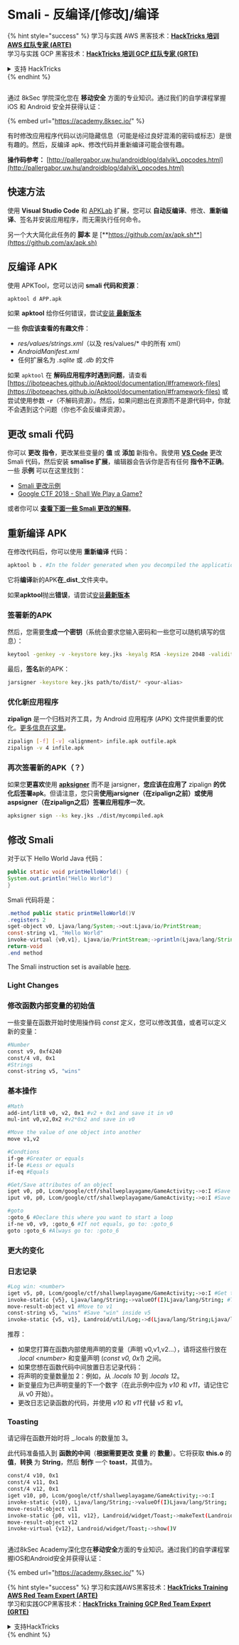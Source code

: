 # Smali - 反编译/\[修改]/编译

{% hint style="success" %}
学习与实践 AWS 黑客技术：<img src="/.gitbook/assets/arte.png" alt="" data-size="line">[**HackTricks 培训 AWS 红队专家 (ARTE)**](https://training.hacktricks.xyz/courses/arte)<img src="/.gitbook/assets/arte.png" alt="" data-size="line">\
学习与实践 GCP 黑客技术：<img src="/.gitbook/assets/grte.png" alt="" data-size="line">[**HackTricks 培训 GCP 红队专家 (GRTE)**<img src="/.gitbook/assets/grte.png" alt="" data-size="line">](https://training.hacktricks.xyz/courses/grte)

<details>

<summary>支持 HackTricks</summary>

* 查看 [**订阅计划**](https://github.com/sponsors/carlospolop)!
* **加入** 💬 [**Discord 群组**](https://discord.gg/hRep4RUj7f) 或 [**Telegram 群组**](https://t.me/peass) 或 **关注** 我们的 **Twitter** 🐦 [**@hacktricks\_live**](https://twitter.com/hacktricks\_live)**.**
* **通过向** [**HackTricks**](https://github.com/carlospolop/hacktricks) 和 [**HackTricks Cloud**](https://github.com/carlospolop/hacktricks-cloud) GitHub 仓库提交 PR 分享黑客技巧。

</details>
{% endhint %}

<figure><img src="/.gitbook/assets/image (2).png" alt=""><figcaption></figcaption></figure>

通过 8kSec 学院深化您在 **移动安全** 方面的专业知识。通过我们的自学课程掌握 iOS 和 Android 安全并获得认证：

{% embed url="https://academy.8ksec.io/" %}

有时修改应用程序代码以访问隐藏信息（可能是经过良好混淆的密码或标志）是很有趣的。然后，反编译 apk、修改代码并重新编译可能会很有趣。

**操作码参考：** [http://pallergabor.uw.hu/androidblog/dalvik\_opcodes.html](http://pallergabor.uw.hu/androidblog/dalvik\_opcodes.html)

## 快速方法

使用 **Visual Studio Code** 和 [APKLab](https://github.com/APKLab/APKLab) 扩展，您可以 **自动反编译**、修改、**重新编译**、签名并安装应用程序，而无需执行任何命令。

另一个大大简化此任务的 **脚本** 是 [**https://github.com/ax/apk.sh**](https://github.com/ax/apk.sh)

## 反编译 APK

使用 APKTool，您可以访问 **smali 代码和资源**：
```bash
apktool d APP.apk
```
如果 **apktool** 给你任何错误，尝试[安装 **最新版本**](https://ibotpeaches.github.io/Apktool/install/)

一些 **你应该查看的有趣文件**：

* _res/values/strings.xml_（以及 res/values/* 中的所有 xml）
* _AndroidManifest.xml_
* 任何扩展名为 _.sqlite_ 或 _.db_ 的文件

如果 `apktool` 在 **解码应用程序时遇到问题**，请查看 [https://ibotpeaches.github.io/Apktool/documentation/#framework-files](https://ibotpeaches.github.io/Apktool/documentation/#framework-files) 或尝试使用参数 **`-r`**（不解码资源）。然后，如果问题出在资源而不是源代码中，你就不会遇到这个问题（你也不会反编译资源）。

## 更改 smali 代码

你可以 **更改** **指令**，更改某些变量的 **值** 或 **添加** 新指令。我使用 [**VS Code**](https://code.visualstudio.com) 更改 Smali 代码，然后安装 **smalise 扩展**，编辑器会告诉你是否有任何 **指令不正确**。\
一些 **示例** 可以在这里找到：

* [Smali 更改示例](smali-changes.md)
* [Google CTF 2018 - Shall We Play a Game?](google-ctf-2018-shall-we-play-a-game.md)

或者你可以 [**查看下面一些 Smali 更改的解释**](smali-changes.md#modifying-smali)。

## 重新编译 APK

在修改代码后，你可以使用 **重新编译** 代码：
```bash
apktool b . #In the folder generated when you decompiled the application
```
它将**编译**新的APK**在**_**dist**_文件夹中。

如果**apktool**抛出**错误**，请尝试[安装**最新版本**](https://ibotpeaches.github.io/Apktool/install/)

### **签署新的APK**

然后，您需要**生成一个密钥**（系统会要求您输入密码和一些您可以随机填写的信息）：
```bash
keytool -genkey -v -keystore key.jks -keyalg RSA -keysize 2048 -validity 10000 -alias <your-alias>
```
最后，**签名**新的APK：
```bash
jarsigner -keystore key.jks path/to/dist/* <your-alias>
```
### 优化新应用程序

**zipalign** 是一个归档对齐工具，为 Android 应用程序 (APK) 文件提供重要的优化。[更多信息在这里](https://developer.android.com/studio/command-line/zipalign)。
```bash
zipalign [-f] [-v] <alignment> infile.apk outfile.apk
zipalign -v 4 infile.apk
```
### **再次签署新的APK（？）**

如果您**更喜欢**使用 [**apksigner**](https://developer.android.com/studio/command-line/) 而不是 jarsigner，**您应该在应用了** zipalign **的优化后签署apk**。但请注意，您只需**使用jarsigner（在zipalign之前）或使用aspsigner（在zipalign之后）签署应用程序一次**。
```bash
apksigner sign --ks key.jks ./dist/mycompiled.apk
```
## 修改 Smali

对于以下 Hello World Java 代码：
```java
public static void printHelloWorld() {
System.out.println("Hello World")
}
```
Smali 代码将是：
```java
.method public static printHelloWorld()V
.registers 2
sget-object v0, Ljava/lang/System;->out:Ljava/io/PrintStream;
const-string v1, "Hello World"
invoke-virtual {v0,v1}, Ljava/io/PrintStream;->println(Ljava/lang/String;)V
return-void
.end method
```
The Smali instruction set is available [here](https://source.android.com/devices/tech/dalvik/dalvik-bytecode#instructions).

### Light Changes

### 修改函数内部变量的初始值

一些变量在函数开始时使用操作码 _const_ 定义，您可以修改其值，或者可以定义新的变量：
```bash
#Number
const v9, 0xf4240
const/4 v8, 0x1
#Strings
const-string v5, "wins"
```
### 基本操作
```bash
#Math
add-int/lit8 v0, v2, 0x1 #v2 + 0x1 and save it in v0
mul-int v0,v2,0x2 #v2*0x2 and save in v0

#Move the value of one object into another
move v1,v2

#Condtions
if-ge #Greater or equals
if-le #Less or equals
if-eq #Equals

#Get/Save attributes of an object
iget v0, p0, Lcom/google/ctf/shallweplayagame/GameActivity;->o:I #Save this.o inside v0
iput v0, p0, Lcom/google/ctf/shallweplayagame/GameActivity;->o:I #Save v0 inside this.o

#goto
:goto_6 #Declare this where you want to start a loop
if-ne v0, v9, :goto_6 #If not equals, go to: :goto_6
goto :goto_6 #Always go to: :goto_6
```
### 更大的变化

### 日志记录
```bash
#Log win: <number>
iget v5, p0, Lcom/google/ctf/shallweplayagame/GameActivity;->o:I #Get this.o inside v5
invoke-static {v5}, Ljava/lang/String;->valueOf(I)Ljava/lang/String; #Transform number to String
move-result-object v1 #Move to v1
const-string v5, "wins" #Save "win" inside v5
invoke-static {v5, v1}, Landroid/util/Log;->d(Ljava/lang/String;Ljava/lang/String;)I #Logging "Wins: <num>"
```
推荐：

* 如果您打算在函数内部使用声明的变量（声明 v0,v1,v2...），请将这些行放在 _.local \<number>_ 和变量声明 (_const v0, 0x1_) 之间。
* 如果您想在函数代码中间放置日志记录代码：
* 将声明的变量数量加 2：例如，从 _.locals 10_ 到 _.locals 12_。
* 新变量应为已声明变量的下一个数字（在此示例中应为 _v10_ 和 _v11_，请记住它从 v0 开始）。
* 更改日志记录函数的代码，并使用 _v10_ 和 _v11_ 代替 _v5_ 和 _v1_。

### Toasting

请记得在函数开始时将 _.locals 的数量加 3。

此代码准备插入到 **函数的中间**（**根据需要更改** **变量** 的 **数量**）。它将获取 **this.o** 的 **值**，**转换** 为 **String**，然后 **制作** 一个 **toast**，其值为。
```bash
const/4 v10, 0x1
const/4 v11, 0x1
const/4 v12, 0x1
iget v10, p0, Lcom/google/ctf/shallweplayagame/GameActivity;->o:I
invoke-static {v10}, Ljava/lang/String;->valueOf(I)Ljava/lang/String;
move-result-object v11
invoke-static {p0, v11, v12}, Landroid/widget/Toast;->makeText(Landroid/content/Context;Ljava/lang/CharSequence;I)Landroid/widget/Toast;
move-result-object v12
invoke-virtual {v12}, Landroid/widget/Toast;->show()V
```
<figure><img src="/.gitbook/assets/image (2).png" alt=""><figcaption></figcaption></figure>

通过8kSec Academy深化您在**移动安全**方面的专业知识。通过我们的自学课程掌握iOS和Android安全并获得认证：

{% embed url="https://academy.8ksec.io/" %}

{% hint style="success" %}
学习和实践AWS黑客技术：<img src="/.gitbook/assets/arte.png" alt="" data-size="line">[**HackTricks Training AWS Red Team Expert (ARTE)**](https://training.hacktricks.xyz/courses/arte)<img src="/.gitbook/assets/arte.png" alt="" data-size="line">\
学习和实践GCP黑客技术：<img src="/.gitbook/assets/grte.png" alt="" data-size="line">[**HackTricks Training GCP Red Team Expert (GRTE)**<img src="/.gitbook/assets/grte.png" alt="" data-size="line">](https://training.hacktricks.xyz/courses/grte)

<details>

<summary>支持HackTricks</summary>

* 查看[**订阅计划**](https://github.com/sponsors/carlospolop)!
* **加入** 💬 [**Discord群组**](https://discord.gg/hRep4RUj7f)或[**电报群组**](https://t.me/peass)或**在** **Twitter** 🐦 [**@hacktricks\_live**](https://twitter.com/hacktricks\_live)**上关注我们。**
* **通过向** [**HackTricks**](https://github.com/carlospolop/hacktricks)和[**HackTricks Cloud**](https://github.com/carlospolop/hacktricks-cloud) github仓库提交PR分享黑客技巧。

</details>
{% endhint %}
